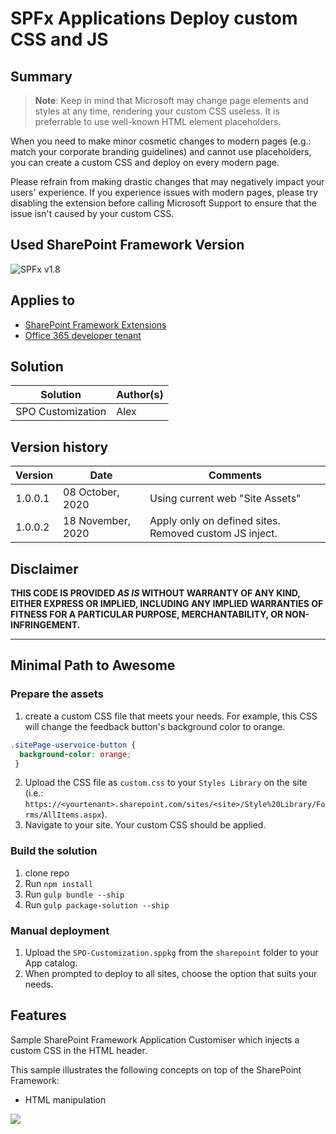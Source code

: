 # SPFx Applications Deploy custom CSS and JS
## Summary

> **Note**: Keep in mind that Microsoft may change page elements and styles at any time, rendering your custom CSS useless. It is preferrable to use well-known HTML element placeholders.

When you need to make minor cosmetic changes to modern pages (e.g.:  match your corporate branding guidelines) and cannot use placeholders, you can create a custom CSS and deploy on every modern page.

Please refrain from making drastic changes that may negatively impact your users' experience. If you experience issues with modern pages, please try disabling the extension before calling Microsoft Support to ensure that the issue isn't caused by your custom CSS.

## Used SharePoint Framework Version

![SPFx v1.8](https://img.shields.io/badge/SPFx-1.8-green.svg)

## Applies to

* [SharePoint Framework Extensions](https://dev.office.com/sharepoint/docs/spfx/extensions/overview-extensions)
* [Office 365 developer tenant](http://dev.office.com/sharepoint/docs/spfx/set-up-your-developer-tenant)

## Solution

Solution|Author(s)
--------|---------
SPO Customization | Alex

## Version history

Version|Date|Comments
-------|----|--------
1.0.0.1|08 October, 2020 | Using current web "Site Assets"
1.0.0.2|18 November, 2020 | Apply only on defined sites. Removed custom JS inject.

## Disclaimer

**THIS CODE IS PROVIDED *AS IS* WITHOUT WARRANTY OF ANY KIND, EITHER EXPRESS OR IMPLIED, INCLUDING ANY IMPLIED WARRANTIES OF FITNESS FOR A PARTICULAR PURPOSE, MERCHANTABILITY, OR NON-INFRINGEMENT.**

---

## Minimal Path to Awesome

### Prepare the assets

1. create a custom CSS file that meets your needs. For example, this CSS will change the feedback button's background color to orange.

```CSS
.sitePage-uservoice-button {
  background-color: orange;
 }
```

2. Upload the CSS file as `custom.css` to your `Styles Library` on the site (i.e.: `https://<yourtenant>.sharepoint.com/sites/<site>/Style%20Library/Forms/AllItems.aspx`).
3. Navigate to your site. Your custom CSS should be applied.

### Build the solution

1. clone repo
2. Run `npm install`
3. Run `gulp bundle --ship`
4. Run `gulp package-solution --ship`

### Manual deployment

1. Upload the `SPO-Customization.sppkg` from the `sharepoint` folder to your App catalog.
2. When prompted to deploy to all sites, choose the option that suits your needs.

## Features

Sample SharePoint Framework Application Customiser which injects a custom CSS in the HTML header.

This sample illustrates the following concepts on top of the SharePoint Framework:

* HTML manipulation

<img src="https://telemetry.sharepointpnp.com/sp-dev-fx-extensions/samples/readme-template" />
